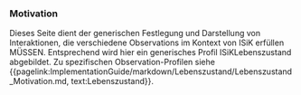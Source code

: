 ### Motivation

Dieses Seite dient der generischen Festlegung und Darstellung von Interaktionen, die verschiedene Observations im Kontext von ISiK erfüllen MÜSSEN.
Entsprechend wird hier ein generisches Profil ISiKLebenszustand abgebildet.
Zu spezifischen Observation-Profilen siehe {{pagelink:ImplementationGuide/markdown/Lebenszustand/Lebenszustand_Motivation.md, text:Lebenszustand}}.